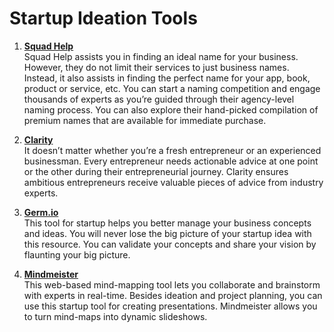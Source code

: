 # Startup Ideation Tools

1. **[Squad Help](https://www.squadhelp.com/)** 
<br>Squad Help assists you in finding an ideal name for your business. However, they do not limit their services to just business names. Instead, it also assists in finding the perfect name for your app, book, product or service, etc.
You can start a naming competition and engage thousands of experts as you’re guided through their agency-level naming process. You can also explore their hand-picked compilation of premium names that are available for immediate purchase.


2. **[Clarity](https://clarity.fm/)** 
<br>It doesn’t matter whether you’re a fresh entrepreneur or an experienced businessman. Every entrepreneur needs actionable advice at one point or the other during their entrepreneurial journey. Clarity ensures ambitious entrepreneurs receive valuable pieces of advice from industry experts.

3. **[Germ.io](https://germ.io/)**
<br>This tool for startup helps you better manage your business concepts and ideas. You will never lose the big picture of your startup idea with this resource. You can validate your concepts and share your vision by flaunting your big picture.

4. **[Mindmeister](https://www.mindmeister.com/)** 
<br>This web-based mind-mapping tool lets you collaborate and brainstorm with experts in real-time. Besides ideation and project planning, you can use this startup tool for creating presentations. Mindmeister allows you to turn mind-maps into dynamic slideshows.



